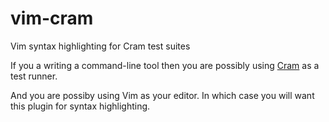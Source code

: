 
# vim-cram

Vim syntax highlighting for Cram test suites

If you a writing a command-line tool then you are possibly
using [Cram](https://bitheap.org/cram/) as a test runner.

And you are possiby using Vim as your editor.
In which case you will want this plugin for syntax highlighting.

